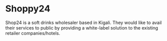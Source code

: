 # Shoppy24
Shop24 is a soft drinks wholesaler based in Kigali. They would like to avail their services to public by providing a white-label solution to the  existing retailer companies/hotels.
